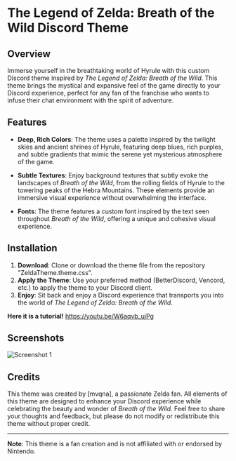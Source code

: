 # The Legend of Zelda: Breath of the Wild Discord Theme

## Overview
Immerse yourself in the breathtaking world of Hyrule with this custom Discord theme inspired by *The Legend of Zelda: Breath of the Wild*. This theme brings the mystical and expansive feel of the game directly to your Discord experience, perfect for any fan of the franchise who wants to infuse their chat environment with the spirit of adventure.

## Features
- **Deep, Rich Colors**: The theme uses a palette inspired by the twilight skies and ancient shrines of Hyrule, featuring deep blues, rich purples, and subtle gradients that mimic the serene yet mysterious atmosphere of the game.
  
- **Subtle Textures**: Enjoy background textures that subtly evoke the landscapes of *Breath of the Wild*, from the rolling fields of Hyrule to the towering peaks of the Hebra Mountains. These elements provide an immersive visual experience without overwhelming the interface.

- **Fonts**: The theme features a custom font inspired by the text seen throughout *Breath of the Wild*, offering a unique and cohesive visual experience.

## Installation
1. **Download**: Clone or download the theme file from the repository "ZeldaTheme.theme.css".
2. **Apply the Theme**: Use your preferred method (BetterDiscord, Vencord, etc.) to apply the theme to your Discord client.
3. **Enjoy**: Sit back and enjoy a Discord experience that transports you into the world of *The Legend of Zelda: Breath of the Wild*.


**Here it is a tutorial!**
https://youtu.be/W6aqvb_ujPg

## Screenshots
![Screenshot 1]([https://i.imgur.com/bWIFPL0.png])


## Credits
This theme was created by [mvqna], a passionate Zelda fan. All elements of this theme are designed to enhance your Discord experience while celebrating the beauty and wonder of *Breath of the Wild*. Feel free to share your thoughts and feedback, but please do not modify or redistribute this theme without proper credit.

---

**Note**: This theme is a fan creation and is not affiliated with or endorsed by Nintendo.
